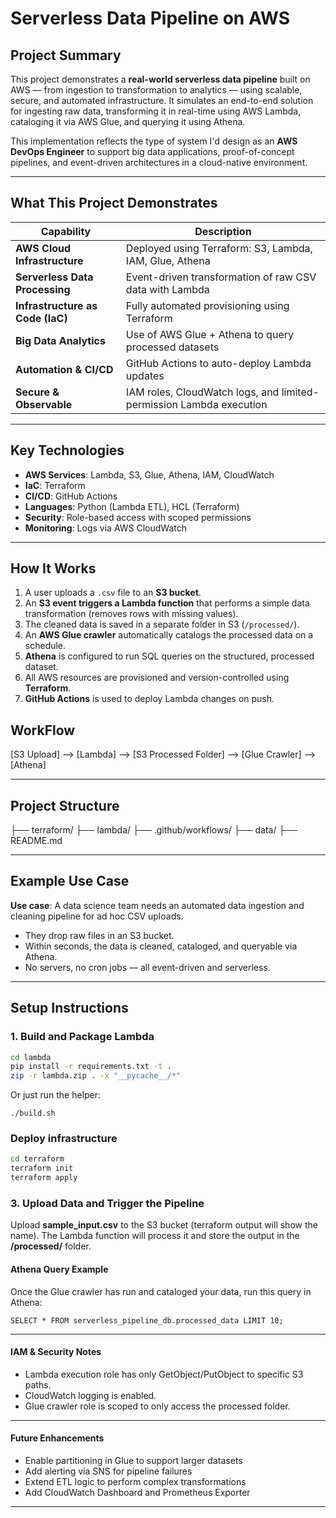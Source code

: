 # Serverless Data Pipeline on AWS

## Project Summary

This project demonstrates a **real-world serverless data pipeline** built on AWS — from ingestion to transformation to analytics — using scalable, secure, and automated infrastructure. It simulates an end-to-end solution for ingesting raw data, transforming it in real-time using AWS Lambda, cataloging it via AWS Glue, and querying it using Athena.

This implementation reflects the type of system I'd design as an **AWS DevOps Engineer** to support big data applications, proof-of-concept pipelines, and event-driven architectures in a cloud-native environment.

---

## What This Project Demonstrates

| Capability | Description |
|------------|-------------|
| **AWS Cloud Infrastructure** | Deployed using Terraform: S3, Lambda, IAM, Glue, Athena |
| **Serverless Data Processing** | Event-driven transformation of raw CSV data with Lambda |
| **Infrastructure as Code (IaC)** | Fully automated provisioning using Terraform |
| **Big Data Analytics** | Use of AWS Glue + Athena to query processed datasets |
| **Automation & CI/CD** | GitHub Actions to auto-deploy Lambda updates |
| **Secure & Observable** | IAM roles, CloudWatch logs, and limited-permission Lambda execution |

---

## Key Technologies

- **AWS Services**: Lambda, S3, Glue, Athena, IAM, CloudWatch
- **IaC**: Terraform
- **CI/CD**: GitHub Actions
- **Languages**: Python (Lambda ETL), HCL (Terraform)
- **Security**: Role-based access with scoped permissions
- **Monitoring**: Logs via AWS CloudWatch

---

## How It Works

1. A user uploads a `.csv` file to an **S3 bucket**.
2. An **S3 event triggers a Lambda function** that performs a simple data transformation (removes rows with missing values).
3. The cleaned data is saved in a separate folder in S3 (`/processed/`).
4. An **AWS Glue crawler** automatically catalogs the processed data on a schedule.
5. **Athena** is configured to run SQL queries on the structured, processed dataset.
6. All AWS resources are provisioned and version-controlled using **Terraform**.
7. **GitHub Actions** is used to deploy Lambda changes on push.

## WorkFlow

[S3 Upload] --> [Lambda] --> [S3 Processed Folder] --> [Glue Crawler] --> [Athena]

---

## Project Structure

├── terraform/
├── lambda/
├── .github/workflows/
├── data/
├── README.md

---

## Example Use Case

**Use case**: A data science team needs an automated data ingestion and cleaning pipeline for ad hoc CSV uploads.

- They drop raw files in an S3 bucket.
- Within seconds, the data is cleaned, cataloged, and queryable via Athena.
- No servers, no cron jobs — all event-driven and serverless.

---

## Setup Instructions

### 1. Build and Package Lambda

```bash
cd lambda
pip install -r requirements.txt -t .
zip -r lambda.zip . -x "__pycache__/*"
```
Or just run the helper:
```
./build.sh
```

### Deploy infrastructure

```bash
cd terraform
terraform init
terraform apply
```

### 3. Upload Data and Trigger the Pipeline

Upload **sample_input.csv** to the S3 bucket (terraform output will show the name). The Lambda function will process it and store the output in the **/processed/** folder.

#### Athena Query Example
Once the Glue crawler has run and cataloged your data, run this query in Athena:
```
SELECT * FROM serverless_pipeline_db.processed_data LIMIT 10;
```
---

#### IAM & Security Notes

- Lambda execution role has only GetObject/PutObject to specific S3 paths.
- CloudWatch logging is enabled.
- Glue crawler role is scoped to only access the processed folder.

---

#### Future Enhancements
- Enable partitioning in Glue to support larger datasets
- Add alerting via SNS for pipeline failures
- Extend ETL logic to perform complex transformations
- Add CloudWatch Dashboard and Prometheus Exporter
---
